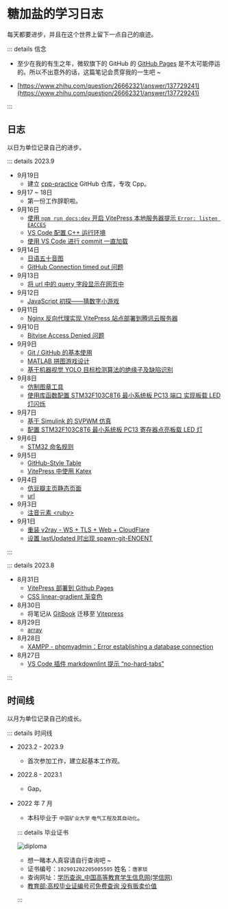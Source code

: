 # 糖加盐的学习日志

每天都要进步，并且在这个世界上留下一点自己的痕迹。

::: details 信念

- 至少在我的有生之年，微软旗下的 GitHub 的 [GitHub Pages](https://pages.github.com/) 是不太可能停运的。所以不出意外的话，这篇笔记会贯穿我的一生吧 ~

- [https://www.zhihu.com/question/26662321/answer/137729241](https://www.zhihu.com/question/26662321/answer/137729241)

:::

## 日志

以日为单位记录自己的进步。

::: details 2023.9

- 9月19日
  - 建立 [cpp-practice](https://github.com/tangjan/cpp-practice) GitHub 仓库，专攻 Cpp。
- 9月17 ~ 18日
  - 第一份工作辞职啦。
- 9月16日
  - [使用 `npm run docs:dev` 开启 VitePress 本地服务器提示 `Error: listen EACCES`](/web-build/vitepress/debug/listen-EACCES)
  - [VS Code 配置 C++ 运行环境](/programming/vscode/vscode-cpp)
  - [使用 VS Code 进行 commit 一直加载](/programming/vscode/commit-stuck)
- 9月14日
  - [日语五十音图](/japanese/gojuon/gojuon)
  - [GitHub Connection timed out 问题](/unclassified/git/connection-timed-out)
- 9月13日
  - [将 url 中的 query 字段显示在网页中](/web-build/js/query-display)
- 9月12日
  - [JavaScript 初探——猜数字小游戏](/web-build/js/js-number-guessing)
- 9月11日
  - [Nginx 反向代理实现 VitePress 站点部署到腾讯云服务器](/web-build/vitepress/vitepress-tencent-cloud)
- 9月10日
  - [Bitvise Access Denied 问题](/unclassified/bitvise-access-denied)
- 9月9日
  - [Git / GitHub 的基本使用](/unclassified/git/git-github)
  - [MATLAB 拼图游戏设计](/unclassified/undergraduate/matlab-jigsaw)
  - [基于机器视觉 YOLO 目标检测算法的绝缘子及缺陷识别](/unclassified/undergraduate/yolo-insulator)
- 9月8日
  - [仿制图章工具](/unclassified/photoshop/clone-stamp)
  - [使用库函数配置 STM32F103C8T6 最小系统板 PC13 端口 实现板载 LED 灯闪烁](embeded/stm32-blink)
- 9月7日
  - [基于 Simulink 的 SVPWM 仿真](/unclassified/undergraduate/simulink-svpwm)
  - [配置 STM32F103C8T6 最小系统板 PC13 寄存器点亮板载 LED 灯](/embeded/stm32-light)
- 9月6日
  - [STM32 命名规则](/embeded/stm32-naming-rule)
- 9月5日
  - [GitHub-Style Table](/web-build/markdown/github-style-table.md)
  - [VitePress 中使用 Katex](/web-build/vitepress/vitepress-katex.md)
- 9月4日
  - [仿豆瓣主页静态页面](/web-build/fake-douban)
  - [url](/web-build/url)
- 9月3日
  - [注音元素 &lt;ruby&gt;](/web-build/html/ruby)
- 9月1日
  - [重装 v2ray - WS + TLS + Web + CloudFlare](/anti/reinstall-v2ray)
  - [设置 lastUpdated 时出现 spawn-git-ENOENT](/web-build/vitepress/debug/spawn-git-ENOENT)

:::

::: details 2023.8

- 8月31日
  - [VitePress 部署到 Github Pages](/web-build/vitepress/vitepress-github-pages)
  - [CSS linear-gradient 渐变色](/web-build/css/linear-gradient-tangjiayan)
- 8月30日
  - 将笔记从 [GitBook](https://www.gitbook.com/) 迁移至 [Vitepress](https://vitepress.dev/)
- 8月29日
  - [array](/programming/c++/containers/array)
- 8月28日
  - [XAMPP - phpmyadmin：Error establishing a database connection](/web-build/debug/Error-establishing-a-database-connection)
- 8月27日
  - [VS Code 插件 markdownlint 提示 “no-hard-tabs”](/unclassified/vscode-hard-tab)

:::

## 时间线

以月为单位记录自己的成长。

::: details 时间线

- 2023.2 - 2023.9
  - 首次参加工作，建立起基本工作观。
- 2022.8 - 2023.1
  - Gap。
- 2022 年 7 月
  - 本科毕业于 `中国矿业大学` `电气工程及其自动化`。
  
  ::: details 毕业证书

  ![diploma](https://cdn.tangjiayan.com/notes/common/diploma.png)
  - 想一睹本人真容请自行查询吧 ~
  - 证书编号：`102901202205005505` 姓名：`唐家琰`
  - 查询网址：[学历查询_中国高等教育学生信息网(学信网)](https://www.chsi.com.cn/xlcx/lscx/query.do)
  - [教育部:高校毕业证编号可免费查询 没有贩卖价值](https://www.gov.cn/gzdt/2009-08/20/content_1397806.htm)

  :::
